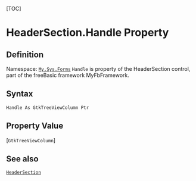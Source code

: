 [TOC]
# HeaderSection.Handle Property

## Definition
Namespace: [`My.Sys.Forms`](My.Sys.Forms.md)
`Handle` is property of the HeaderSection control, part of the freeBasic framework MyFbFramework.
## Syntax
```freeBasic
Handle As GtkTreeViewColumn Ptr
```
## Property Value
[`GtkTreeViewColumn`]
## See also
[`HeaderSection`](HeaderSection.md)
